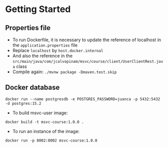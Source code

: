 # Getting Started

## Properties file
- To run Dockerfile, it is necessary to update the reference of localhost in the `application.properties` file
- Replace `localhost` by `host.docker.internal`
- And also the reference in the `src/main/java/com/jcalvopinam/msvc/course/client/UserClientRest.java` class
- Compile again: `./mvnw package -Dmaven.test.skip `

## Docker database
```shell
docker run --name postgresdb -e POSTGRES_PASSWORD=juanca -p 5432:5432 -d postgres:15.2
```

- To build msvc-user image:
```shell
docker build -t msvc-course:1.0.0 .
```

- To run an instance of the image:
```shell
docker run -p 8002:8002 msvc-course:1.0.0 
```
